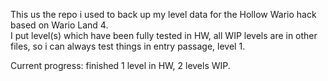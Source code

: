 This us the repo i used to back up my level data for the Hollow Wario hack based on Wario Land 4.  
I put level(s) which have been fully tested in HW, all WIP levels are in other files, so i can always test things in entry passage, level 1.  
  
  Current progress: finished 1 level in HW, 2 levels WIP.  
  